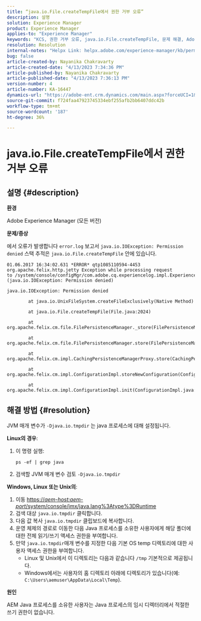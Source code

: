 ```yaml
---
title: “java.io.File.createTempFile에서 권한 거부 오류”
description: 설명
solution: Experience Manager
product: Experience Manager
applies-to: "Experience Manager"
keywords: "KCS, 권한 거부 오류, java.io.File.createTempFile, 문제 해결, Adobe Experience Manager"
resolution: Resolution
internal-notes: "Helpx Link: helpx.adobe.com/experience-manager/kb/permission_denied_error_from_java_io_file.html"
bug: false
article-created-by: Nayanika Chakravarty
article-created-date: "4/13/2023 7:34:36 PM"
article-published-by: Nayanika Chakravarty
article-published-date: "4/13/2023 7:36:13 PM"
version-number: 4
article-number: KA-16447
dynamics-url: "https://adobe-ent.crm.dynamics.com/main.aspx?forceUCI=1&pagetype=entityrecord&etn=knowledgearticle&id=96b1b835-32da-ed11-a7c7-6045bd0067ea"
source-git-commit: f724faa47923745334ebf255afb2bb6407ddc42b
workflow-type: tm+mt
source-wordcount: '187'
ht-degree: 36%

---
```


# java.io.File.createTempFile에서 권한 거부 오류

## 설명 {#description}


<b>환경</b>

Adobe Experience Manager (모든 버전)

<b>문제/증상</b>

에서 오류가 발생합니다 `error.log` 보고서 `java.io.IOException: Permission denied` 스택 추적은 `java.io.File.createTempFile` 안에 있습니다.


```
01.06.2017 16:34:02.631 *ERROR* qtp1085110594-4453 org.apache.felix.http.jetty Exception while processing request to /system/console/configMgr/com.adobe.cq.experiencelog.impl.ExperienceLogConfigServlet (java.io.IOException: Permission denied)

java.io.IOException: Permission denied

        at java.io.UnixFileSystem.createFileExclusively(Native Method)

        at java.io.File.createTempFile(File.java:2024)

        at org.apache.felix.cm.file.FilePersistenceManager._store(FilePersistenceManager.java:699)

        at org.apache.felix.cm.file.FilePersistenceManager.store(FilePersistenceManager.java:660)

        at org.apache.felix.cm.impl.CachingPersistenceManagerProxy.store(CachingPersistenceManagerProxy.java:242)

        at org.apache.felix.cm.impl.ConfigurationImpl.storeNewConfiguration(ConfigurationImpl.java:462)

        at org.apache.felix.cm.impl.ConfigurationImpl.init(ConfigurationImpl.java:183)
```





## 해결 방법 {#resolution}


JVM 매개 변수가 `-Djava.io.tmpdir` 는 java 프로세스에 대해 설정됩니다.

<b>Linux의 경우</b>:

1. 이 명령 실행:

   ```
   ps -ef | grep java
   ```
2. 검색할 JVM 매개 변수 검토 `-Djava.io.tmpdir`


<b>Windows, Linux 또는 Unix의</b>:

1. 이동 [https://*aem-host:aem-port*/system/console/jmx/java.lang%3Atype%3DRuntime](http://aem-host:aem-port/system/console/jmx/java.lang%3Atype%3DRuntime)
2. 검색 대상 `java.io.tmpdir` 클릭합니다.
3. 다음 값 복사 `java.io.tmpdir` 클립보드에 복사합니다.
4. 운영 체제의 경로로 이동한 다음 Java 프로세스를 소유한 사용자에게 해당 폴더에 대한 전체 읽기/쓰기 액세스 권한을 부여합니다.
5. 만약 `java.io.tmpdir`매개 변수를 지정한 다음 기본 OS temp 디렉토리에 대한 사용자 액세스 권한을 부여합니다.
   - Linux 및 Unix에서 이 디렉토리는 다음과 같습니다 `/tmp` 기본적으로 제공됩니다.
   - Windows에서는 사용자의 홈 디렉토리 아래에 디렉토리가 있습니다(예: `C:\Users\aemuser\AppData\Local\Temp`).


<b>원인</b>

AEM Java 프로세스를 소유한 사용자는 Java 프로세스의 임시 디렉터리에서 적절한 쓰기 권한이 없습니다.
